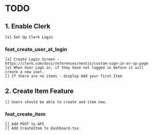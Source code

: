 # TODO

## 1. Enable Clerk
    [x] Set Up Clerk Login
    
### feat_create_user_at_login
    [x] Create Login Screen - https://clerk.com/docs/references/nextjs/custom-sign-in-or-up-page 
    [x] When User Logs in, if they have not logged in before it will create a new user.
    [] If there are no items - display Add your first Item

## 2. Create Item Feature 
    [] Users should be able to create and item now. 

### feat_create_item
    [] Add POST to API
    [] Add CreateItem to dashboard.tsx 
    
